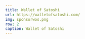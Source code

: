 ```yaml
---
title: Wallet of Satoshi
url: https://walletofsatoshi.com/
img: sponsorwos.png
row: 2
caption: Wallet of Satoshi
---
```

